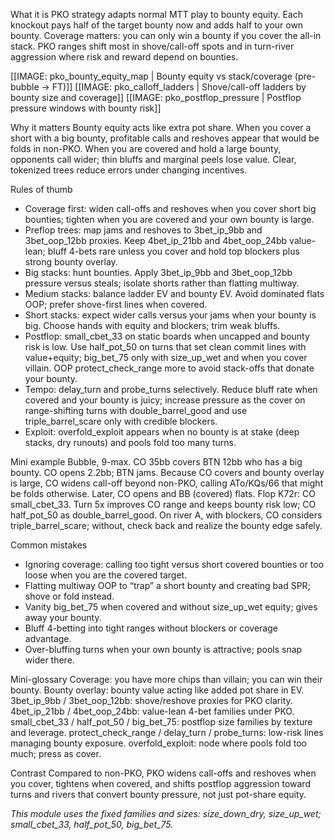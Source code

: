 What it is
PKO strategy adapts normal MTT play to bounty equity. Each knockout pays half of the target bounty now and adds half to your own bounty. Coverage matters: you can only win a bounty if you cover the all-in stack. PKO ranges shift most in shove/call-off spots and in turn-river aggression where risk and reward depend on bounties.

[[IMAGE: pko_bounty_equity_map | Bounty equity vs stack/coverage (pre-bubble -> FT)]]
[[IMAGE: pko_calloff_ladders | Shove/call-off ladders by bounty size and coverage]]
[[IMAGE: pko_postflop_pressure | Postflop pressure windows with bounty risk]]

Why it matters
Bounty equity acts like extra pot share. When you cover a short with a big bounty, profitable calls and reshoves appear that would be folds in non-PKO. When you are covered and hold a large bounty, opponents call wider; thin bluffs and marginal peels lose value. Clear, tokenized trees reduce errors under changing incentives.

Rules of thumb
- Coverage first: widen call-offs and reshoves when you cover short big bounties; tighten when you are covered and your own bounty is large.
- Preflop trees: map jams and reshoves to 3bet_ip_9bb and 3bet_oop_12bb proxies. Keep 4bet_ip_21bb and 4bet_oop_24bb value-lean; bluff 4-bets rare unless you cover and hold top blockers plus strong bounty overlay.
- Big stacks: hunt bounties. Apply 3bet_ip_9bb and 3bet_oop_12bb pressure versus steals; isolate shorts rather than flatting multiway.
- Medium stacks: balance ladder EV and bounty EV. Avoid dominated flats OOP; prefer shove-first lines when covered.
- Short stacks: expect wider calls versus your jams when your bounty is big. Choose hands with equity and blockers; trim weak bluffs.
- Postflop: small_cbet_33 on static boards when uncapped and bounty risk is low. Use half_pot_50 on turns that set clean commit lines with value+equity; big_bet_75 only with size_up_wet and when you cover villain. OOP protect_check_range more to avoid stack-offs that donate your bounty.
- Tempo: delay_turn and probe_turns selectively. Reduce bluff rate when covered and your bounty is juicy; increase pressure as the cover on range-shifting turns with double_barrel_good and use triple_barrel_scare only with credible blockers.
- Exploit: overfold_exploit appears when no bounty is at stake (deep stacks, dry runouts) and pools fold too many turns.

Mini example
Bubble, 9-max. CO 35bb covers BTN 12bb who has a big bounty. CO opens 2.2bb; BTN jams. Because CO covers and bounty overlay is large, CO widens call-off beyond non-PKO, calling ATo/KQs/66 that might be folds otherwise. Later, CO opens and BB (covered) flats. Flop K72r: CO small_cbet_33. Turn 5x improves CO range and keeps bounty risk low; CO half_pot_50 as double_barrel_good. On river A, with blockers, CO considers triple_barrel_scare; without, check back and realize the bounty edge safely.

Common mistakes
- Ignoring coverage: calling too tight versus short covered bounties or too loose when you are the covered target.
- Flatting multiway OOP to “trap” a short bounty and creating bad SPR; shove or fold instead.
- Vanity big_bet_75 when covered and without size_up_wet equity; gives away your bounty.
- Bluff 4-betting into tight ranges without blockers or coverage advantage.
- Over-bluffing turns when your own bounty is attractive; pools snap wider there.

Mini-glossary
Coverage: you have more chips than villain; you can win their bounty.
Bounty overlay: bounty value acting like added pot share in EV.
3bet_ip_9bb / 3bet_oop_12bb: shove/reshove proxies for PKO clarity.
4bet_ip_21bb / 4bet_oop_24bb: value-lean 4-bet families under PKO.
small_cbet_33 / half_pot_50 / big_bet_75: postflop size families by texture and leverage.
protect_check_range / delay_turn / probe_turns: low-risk lines managing bounty exposure.
overfold_exploit: node where pools fold too much; press as cover.

Contrast
Compared to non-PKO, PKO widens call-offs and reshoves when you cover, tightens when covered, and shifts postflop aggression toward turns and rivers that convert bounty pressure, not just pot-share equity.

_This module uses the fixed families and sizes: size_down_dry, size_up_wet; small_cbet_33, half_pot_50, big_bet_75._

